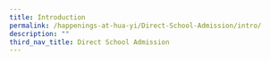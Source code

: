 ```yaml
---
title: Introduction
permalink: /happenings-at-hua-yi/Direct-School-Admission/intro/
description: ""
third_nav_title: Direct School Admission
---
```

